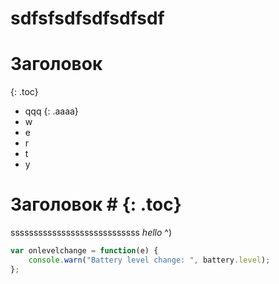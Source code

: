 ---
---
# sdfsfsdfsdfsdfsdf
# Заголовок
{: .toc}

* qqq
{: .aaaa}
* w
* e
* r
* t
* y

# Заголовок # {: .toc}
ssssssssssssssssssssssssssss
*hello* ^)

~~~ js
var onlevelchange = function(e) {
    console.warn("Battery level change: ", battery.level);
};
~~~
